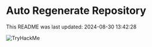 # Auto Regenerate Repository

This README was last updated: 2024-08-30 13:42:28

 ![TryHackMe](https://tryhackme.com/badge/533634)